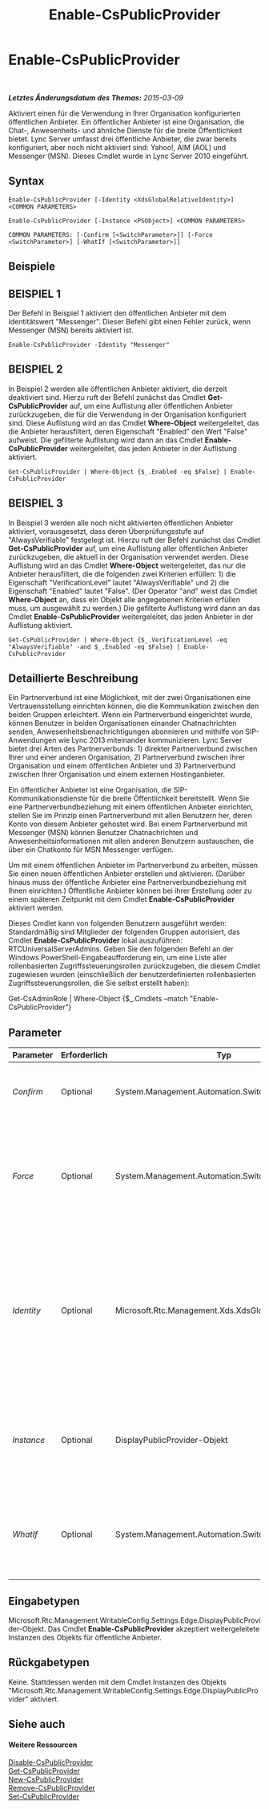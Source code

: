 ﻿---
title: Enable-CsPublicProvider
TOCTitle: Enable-CsPublicProvider
ms:assetid: 98370dfd-9a53-41a8-a1f3-bb7a516c3c5e
ms:mtpsurl: https://technet.microsoft.com/de-de/library/Gg398780(v=OCS.15)
ms:contentKeyID: 49294838
ms.date: 05/19/2016
mtps_version: v=OCS.15
ms.translationtype: HT
---

# Enable-CsPublicProvider

 

_**Letztes Änderungsdatum des Themas:** 2015-03-09_

Aktiviert einen für die Verwendung in Ihrer Organisation konfigurierten öffentlichen Anbieter. Ein öffentlicher Anbieter ist eine Organisation, die Chat-, Anwesenheits- und ähnliche Dienste für die breite Öffentlichkeit bietet. Lync Server umfasst drei öffentliche Anbieter, die zwar bereits konfiguriert, aber noch nicht aktiviert sind: Yahoo\!, AIM (AOL) und Messenger (MSN). Dieses Cmdlet wurde in Lync Server 2010 eingeführt.

## Syntax

    Enable-CsPublicProvider [-Identity <XdsGlobalRelativeIdentity>] <COMMON PARAMETERS>

    Enable-CsPublicProvider [-Instance <PSObject>] <COMMON PARAMETERS>

    COMMON PARAMETERS: [-Confirm [<SwitchParameter>]] [-Force <SwitchParameter>] [-WhatIf [<SwitchParameter>]]

## Beispiele

## BEISPIEL 1

Der Befehl in Beispiel 1 aktiviert den öffentlichen Anbieter mit dem Identitätswert "Messenger". Dieser Befehl gibt einen Fehler zurück, wenn Messenger (MSN) bereits aktiviert ist.

    Enable-CsPublicProvider -Identity "Messenger"

## BEISPIEL 2

In Beispiel 2 werden alle öffentlichen Anbieter aktiviert, die derzeit deaktiviert sind. Hierzu ruft der Befehl zunächst das Cmdlet **Get-CsPublicProvider** auf, um eine Auflistung aller öffentlichen Anbieter zurückzugeben, die für die Verwendung in der Organisation konfiguriert sind. Diese Auflistung wird an das Cmdlet **Where-Object** weitergeleitet, das die Anbieter herausfiltert, deren Eigenschaft "Enabled" den Wert "False" aufweist. Die gefilterte Auflistung wird dann an das Cmdlet **Enable-CsPublicProvider** weitergeleitet, das jeden Anbieter in der Auflistung aktiviert.

    Get-CsPublicProvider | Where-Object {$_.Enabled -eq $False} | Enable-CsPublicProvider

## BEISPIEL 3

In Beispiel 3 werden alle noch nicht aktivierten öffentlichen Anbieter aktiviert, vorausgesetzt, dass deren Überprüfungsstufe auf "AlwaysVerifiable" festgelegt ist. Hierzu ruft der Befehl zunächst das Cmdlet **Get-CsPublicProvider** auf, um eine Auflistung aller öffentlichen Anbieter zurückzugeben, die aktuell in der Organisation verwendet werden. Diese Auflistung wird an das Cmdlet **Where-Object** weitergeleitet, das nur die Anbieter herausfiltert, die die folgenden zwei Kriterien erfüllen: 1) die Eigenschaft "VerificationLevel" lautet "AlwaysVerifiable" und 2) die Eigenschaft "Enabled" lautet "False". (Der Operator "and" weist das Cmdlet **Where-Object** an, dass ein Objekt alle angegebenen Kriterien erfüllen muss, um ausgewählt zu werden.) Die gefilterte Auflistung wird dann an das Cmdlet **Enable-CsPublicProvider** weitergeleitet, das jeden Anbieter in der Auflistung aktiviert.

    Get-CsPublicProvider | Where-Object {$_.VerificationLevel -eq "AlwaysVerifiable" -and $_.Enabled -eq $False} | Enable-CsPublicProvider

## Detaillierte Beschreibung

Ein Partnerverbund ist eine Möglichkeit, mit der zwei Organisationen eine Vertrauensstellung einrichten können, die die Kommunikation zwischen den beiden Gruppen erleichtert. Wenn ein Partnerverbund eingerichtet wurde, können Benutzer in beiden Organisationen einander Chatnachrichten senden, Anwesenheitsbenachrichtigungen abonnieren und mithilfe von SIP-Anwendungen wie Lync 2013 miteinander kommunizieren. Lync Server bietet drei Arten des Partnerverbunds: 1) direkter Partnerverbund zwischen Ihrer und einer anderen Organisation, 2) Partnerverbund zwischen Ihrer Organisation und einem öffentlichen Anbieter und 3) Partnerverbund zwischen Ihrer Organisation und einem externen Hostinganbieter.

Ein öffentlicher Anbieter ist eine Organisation, die SIP-Kommunikationsdienste für die breite Öffentlichkeit bereitstellt. Wenn Sie eine Partnerverbundbeziehung mit einem öffentlichen Anbieter einrichten, stellen Sie im Prinzip einen Partnerverbund mit allen Benutzern her, deren Konto von diesem Anbieter gehostet wird. Bei einem Partnerverbund mit Messenger (MSN) können Benutzer Chatnachrichten und Anwesenheitsinformationen mit allen anderen Benutzern austauschen, die über ein Chatkonto für MSN Messenger verfügen.

Um mit einem öffentlichen Anbieter im Partnerverbund zu arbeiten, müssen Sie einen neuen öffentlichen Anbieter erstellen und aktivieren. (Darüber hinaus muss der öffentliche Anbieter eine Partnerverbundbeziehung mit Ihnen einrichten.) Öffentliche Anbieter können bei ihrer Erstellung oder zu einem späteren Zeitpunkt mit dem Cmdlet **Enable-CsPublicProvider** aktiviert werden.

Dieses Cmdlet kann von folgenden Benutzern ausgeführt werden: Standardmäßig sind Mitglieder der folgenden Gruppen autorisiert, das Cmdlet **Enable-CsPublicProvider** lokal auszuführen: RTCUniversalServerAdmins. Geben Sie den folgenden Befehl an der Windows PowerShell-Eingabeaufforderung ein, um eine Liste aller rollenbasierten Zugriffssteuerungsrollen zurückzugeben, die diesem Cmdlet zugewiesen wurden (einschließlich der benutzerdefinierten rollenbasierten Zugriffssteuerungsrollen, die Sie selbst erstellt haben):

Get-CsAdminRole | Where-Object {$\_.Cmdlets –match "Enable-CsPublicProvider"}

## Parameter


<table>
<colgroup>
<col style="width: 25%" />
<col style="width: 25%" />
<col style="width: 25%" />
<col style="width: 25%" />
</colgroup>
<thead>
<tr class="header">
<th>Parameter</th>
<th>Erforderlich</th>
<th>Typ</th>
<th>Beschreibung</th>
</tr>
</thead>
<tbody>
<tr class="odd">
<td><p><em>Confirm</em></p></td>
<td><p>Optional</p></td>
<td><p>System.Management.Automation.SwitchParameter</p></td>
<td><p>Fordert Sie vor der Ausführung des Befehls zum Bestätigen auf.</p></td>
</tr>
<tr class="even">
<td><p><em>Force</em></p></td>
<td><p>Optional</p></td>
<td><p>System.Management.Automation.SwitchParameter</p></td>
<td><p>Unterdrückt die Anzeige von Meldungen bei nicht schwerwiegenden Fehlern, die beim Ausführen des Befehls auftreten können.</p></td>
</tr>
<tr class="odd">
<td><p><em>Identity</em></p></td>
<td><p>Optional</p></td>
<td><p>Microsoft.Rtc.Management.Xds.XdsGlobalRelativeIdentity</p></td>
<td><p>Eindeutige ID für den zu aktivierenden öffentlichen Anbieter. Als Identitätswert wird in der Regel der Name der Website verwendet, die die Dienste bereitstellt (z. B. Yahoo!, AOL, MSN usw.).</p></td>
</tr>
<tr class="even">
<td><p><em>Instance</em></p></td>
<td><p>Optional</p></td>
<td><p>DisplayPublicProvider-Objekt</p></td>
<td><p>Ermöglicht Ihnen, einen Verweis auf ein Objekt an das Cmdlet zu übergeben, statt individuelle Parameterwerte festzulegen.</p></td>
</tr>
<tr class="odd">
<td><p><em>WhatIf</em></p></td>
<td><p>Optional</p></td>
<td><p>System.Management.Automation.SwitchParameter</p></td>
<td><p>Beschreibt die Auswirkungen einer Ausführung des Befehls, ohne den Befehl tatsächlich auszuführen.</p></td>
</tr>
</tbody>
</table>


## Eingabetypen

Microsoft.Rtc.Management.WritableConfig.Settings.Edge.DisplayPublicProvider-Objekt. Das Cmdlet **Enable-CsPublicProvider** akzeptiert weitergeleitete Instanzen des Objekts für öffentliche Anbieter.

## Rückgabetypen

Keine. Stattdessen werden mit dem Cmdlet Instanzen des Objekts "Microsoft.Rtc.Management.WritableConfig.Settings.Edge.DisplayPublicProvider" aktiviert.

## Siehe auch

#### Weitere Ressourcen

[Disable-CsPublicProvider](disable-cspublicprovider.md)  
[Get-CsPublicProvider](get-cspublicprovider.md)  
[New-CsPublicProvider](new-cspublicprovider.md)  
[Remove-CsPublicProvider](remove-cspublicprovider.md)  
[Set-CsPublicProvider](set-cspublicprovider.md)

